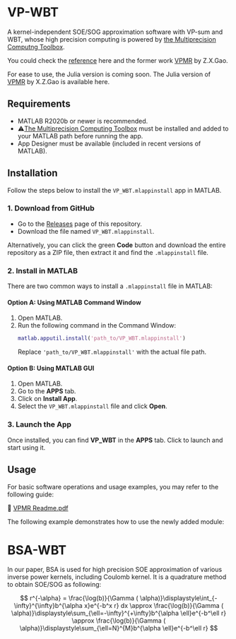 # VP-WBT
A kernel-independent SOE/SOG approximation software with VP-sum and WBT, whose high precision computing is powered by [the Multiprecision Computng Toolbox](https://www.advanpix.com/). 

You could check the [reference](https://arxiv.org/abs/2503.03183) here and the former work [VPMR](https://github.com/ZXGao97/VPMR) by Z.X.Gao. 

For ease to use, the Julia version is coming soon. The Julia version of [VPMR](https://github.com/HPMolSim/SumOfExpVPMR.jl) by X.Z.Gao is available here. 


## Requirements

- MATLAB R2020b or newer is recommended.
- ⚠️[The Multiprecision Computing Toolbox](https://www.advanpix.com/) must be installed and added to your MATLAB path before running the app.
- App Designer must be available (included in recent versions of MATLAB).

## Installation

Follow the steps below to install the `VP_WBT.mlappinstall` app in MATLAB.

### 1. Download from GitHub

- Go to the [Releases](https://github.com/linyuanshen114/VP-WBT/releases) page of this repository.
- Download the file named `VP_WBT.mlappinstall`.

Alternatively, you can click the green **Code** button and download the entire repository as a ZIP file, then extract it and find the `.mlappinstall` file.

### 2. Install in MATLAB

There are two common ways to install a `.mlappinstall` file in MATLAB:

#### Option A: Using MATLAB Command Window

1. Open MATLAB.
2. Run the following command in the Command Window:
   ```matlab
   matlab.apputil.install('path_to/VP_WBT.mlappinstall')
   ```
   Replace `'path_to/VP_WBT.mlappinstall'` with the actual file path.

#### Option B: Using MATLAB GUI

1. Open MATLAB.
2. Go to the **APPS** tab.
3. Click on **Install App**.
4. Select the `VP_WBT.mlappinstall` file and click **Open**.

### 3. Launch the App

Once installed, you can find **VP_WBT** in the **APPS** tab. Click to launch and start using it.

## Usage

For basic software operations and usage examples, you may refer to the following guide:

📄 [VPMR Readme.pdf](https://github.com/ZXGao97/VPMR/blob/main/Readme.pdf)

The following example demonstrates how to use the newly added module: 





# BSA-WBT
In our paper, BSA is used for high precision SOE approximation of various inverse power kernels, including Coulomb kernel. 
It is a quadrature method to obtain SOE/SOG as following:

$$
r^{-\alpha} = \frac{\log(b)}{\Gamma ( \alpha)}\displaystyle\int_{-\infty}^{\infty}b^{\alpha x}e^{-b^x r} dx \approx \frac{\log(b)}{\Gamma ( \alpha)}\displaystyle\sum_{\ell=-\infty}^{+\infty}b^{\alpha \ell}e^{-b^\ell r} \approx \frac{\log(b)}{\Gamma ( \alpha)}\displaystyle\sum_{\ell=N}^{M}b^{\alpha \ell}e^{-b^\ell r}
$$